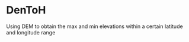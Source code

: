 # DenToH
Using DEM to obtain the max and min elevations within a certain latitude and longitude range
